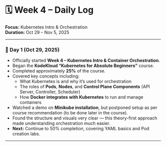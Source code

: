 # 🗓️ Week 4 – Daily Log  
**Focus:** Kubernetes Intro & Orchestration  
**Duration:** Oct 29 – Nov 5, 2025  

---

### 📘 Day 1 (Oct 29, 2025)
- Officially started **Week 4 – Kubernetes Intro & Container Orchestration**.  
- Began the **KodeKloud “Kubernetes for Absolute Beginners”** course.  
- Completed approximately **25%** of the course.  
- Covered key concepts including:  
  - What Kubernetes is and why it’s used for orchestration  
  - The roles of **Pods**, **Nodes**, and **Control Plane Components** (API Server, Controller, Scheduler)  
  - How **Docker integrates with Kubernetes** to run and manage containers  
- Watched a demo on **Minikube installation**, but postponed setup as per course recommendation (to be done later in the course).  
- Found the structure and visuals very clear — this theory-first approach made understanding orchestration much easier.  
- **Next:** Continue to 50% completion, covering YAML basics and Pod creation labs.  

---
